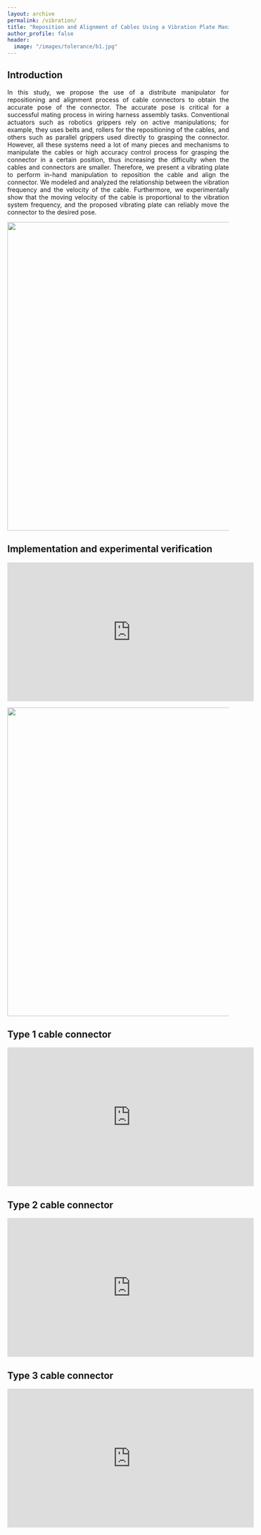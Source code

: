 ```yaml
---
layout: archive
permalink: /vibration/
title: "Reposition and Alignment of Cables Using a Vibration Plate Manipulator for Wire Harness Assembly Tasks"
author_profile: false
header:
  image: "/images/tolerance/b1.jpg"
---
```


## Introduction

 <P ALIGN="justify">In this study, we propose the use of a distribute manipulator for repositioning and alignment process of cable connectors to obtain the accurate pose of the connector. The accurate pose is critical for a  successful mating process in wiring harness assembly tasks. Conventional actuators such as robotics grippers rely on active manipulations; for example, they uses belts and, rollers for the repositioning of the cables, and others such as parallel grippers used directly to grasping the connector. However, all these systems need a lot of many pieces and mechanisms to manipulate the cables or high accuracy control process for grasping the connector in a certain position, thus increasing the difficulty when the cables and connectors are smaller. Therefore, we present a vibrating plate to perform in-hand manipulation to reposition the cable and align the connector. We modeled and analyzed the relationship between the vibration frequency and the velocity of the cable. Furthermore, we experimentally show that the moving velocity of the cable is proportional to the vibration system frequency, and the proposed vibrating plate can reliably move the connector to the desired pose.  </P>

<P ALIGN="center"><img src="{{ site.url }}{{ site.baseurl }}/images/vibration/allprocess.png" width="700"></P>

## Implementation and experimental verification

<iframe width="560" height="315" src="https://www.youtube.com/embed/V-Hea1yU2Ko" frameborder="0" allow="accelerometer; autoplay; encrypted-media; gyroscope; picture-in-picture" allowfullscreen></iframe>

<P ALIGN="center"><img src="{{ site.url }}{{ site.baseurl }}/images/vibration/conectors.png" width="700"></P>

## Type 1 cable connector
<iframe width="560" height="315" src="https://www.youtube.com/embed/6JdgaQzaCP0" frameborder="0" allow="accelerometer; autoplay; encrypted-media; gyroscope; picture-in-picture" allowfullscreen></iframe>

## Type 2 cable connector
<iframe width="560" height="315" src="https://www.youtube.com/embed/mq9-K1Rfub4" frameborder="0" allow="accelerometer; autoplay; encrypted-media; gyroscope; picture-in-picture" allowfullscreen></iframe>

## Type 3 cable connector
<iframe width="560" height="315" src="https://www.youtube.com/embed/2y-6WHcR9g0" frameborder="0" allow="accelerometer; autoplay; encrypted-media; gyroscope; picture-in-picture" allowfullscreen></iframe>

